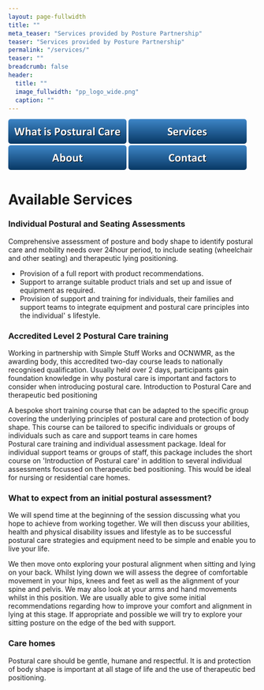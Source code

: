 ```yaml
---
layout: page-fullwidth
title: ""
meta_teaser: "Services provided by Posture Partnership"
teaser: "Services provided by Posture Partnership"
permalink: "/services/"
teaser: ""
breadcrumb: false
header:
  title: ""
  image_fullwidth: "pp_logo_wide.png"
  caption: ""
---
```


[<img src="../images/buttons/button_what-is-postural-care.png">](/../postural_care/)
[<img src="../images/buttons/button_services.png">](/../services/)
[<img src="../images/buttons/button_about.png">](/../about/)
[<img src="../images/buttons/button_contact.png">](/../contact/)

# Available Services

### Individual Postural and Seating Assessments

Comprehensive assessment of posture and body shape to identify postural care and mobility needs over 24hour period, to include seating (wheelchair and other seating) and therapeutic lying positioning.

- Provision of a full report with product recommendations.
- Support to arrange suitable product trials and set up and issue of equipment as required.
- Provision of support and training for individuals, their families and support teams to integrate equipment and postural care principles into the individual'
s lifestyle.

### Accredited Level 2 Postural Care training
Working in partnership with Simple Stuff Works and OCNWMR, as the awarding body, this accredited two-day course leads to nationally recognised qualification. Usually held over 2 days, participants gain foundation knowledge in why postural care is important and factors to consider when introducing postural care. 
Introduction to Postural Care and therapeutic bed positioning

A bespoke short training course that can be adapted to the specific group covering the underlying principles of postural care and protection of body shape. This course can be tailored to specific individuals or groups of individuals such as care and support teams in care homes  
Postural care training and individual assessment package.
Ideal for individual support teams or groups of staff, this package includes the short course on 'Introduction of Postural care'
in addition to several individual assessments focussed on therapeutic bed positioning. This would be ideal for nursing or residential care homes.


### What to expect from an initial postural assessment?

We will spend time at the beginning of the session discussing what you hope to achieve from working together. We will then discuss your abilities, health and physical disability issues and lifestyle as to be successful postural care strategies and equipment need to be simple and enable you to live your life.  

We then move onto exploring your postural alignment when sitting and lying on your back. Whilst lying down we will assess the degree of comfortable movement in your hips, knees and feet as well as the alignment of your spine and pelvis. We may also look at your arms and hand movements whilst in this position. We are usually able to give some initial recommendations regarding how to improve your comfort and alignment in lying at this stage. If appropriate and possible we will try to explore your sitting posture on the edge of the bed with support.

### Care homes

Postural care should be gentle, humane and respectful. It is and protection of body shape is important at all stage of life and the use of therapeutic bed positioning.
